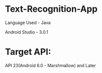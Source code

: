 # Text-Recognition-App

Language Used - Java

Android Studio - 3.0.1	<br />

# Target API: 
API 23(Android 6.0 - Marshmallow) and Later		<br />
